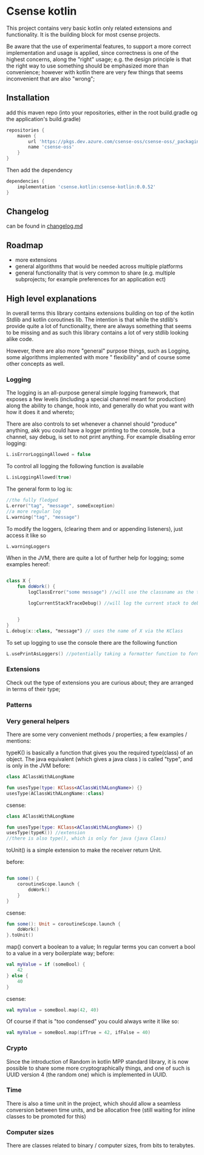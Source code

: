 # Csense kotlin

This project contains very basic kotlin only related extensions and functionality. It is the building block for most
csense projects.

Be aware that the use of experimental features, to support a more correct implementation and usage is applied, since
correctness is one of the highest concerns, along the "right" usage; e.g. the design principle is that the right way to
use something should be emphasized more than convenience; however with kotlin there are very few things that seems
inconvenient that are also "wrong";

## Installation

add this maven repo (into your repositories, either in the root build.gradle og the application's build.gradle)

```groovy
repositories {
    maven {
        url 'https://pkgs.dev.azure.com/csense-oss/csense-oss/_packaging/csense-oss/maven/v1'
        name 'csense-oss'
    }
}
```

Then add the dependency

```groovy
dependencies {
    implementation 'csense.kotlin:csense-kotlin:0.0.52'
}
```

## Changelog

can be found in [changelog.md](changelog.md)

## Roadmap

- more extensions
- general algorithms that would be needed across multiple platforms
- general functionality that is very common to share (e.g. multiple subprojects; for example preferences for an
  application ect)

## High level explanations

In overall terms this library contains extensions building on top of the kotlin Stdlib and kotlin coroutines lib. The
intention is that while the stdlib's provide quite a lot of functionality, there are always something that seems to be
missing and as such this library contains a lot of very stdlib looking alike code.

However, there are also more "general" purpose things, such as Logging, some algorithms implemented with more "
flexibility"
and of course some other concepts as well.

### Logging

The logging is an all-purpose general simple logging framework, that exposes a few levels (including a special channel
meant for production)
along the ability to change, hook into, and generally do what you want with how it does it and whereto;

There are also controls to set whenever a channel should "produce" anything, akk you could have a logger printing to the
console, but a channel, say debug, is set to not print anything. For example disabling error logging:

```kotlin
L.isErrorLoggingAllowed = false
```

To control all logging the following function is available

```kotlin
L.isLoggingAllowed(true)
```

The general form to log is:

````kotlin
//the fully fledged 
L.error("tag", "message", someException)
//a more regular log
L.warning("tag", "message")
````

To modify the loggers, (clearing them and or appending listeners), just access it like so

````kotlin
L.warningLoggers
````

When in the JVM, there are quite a lot of further help for logging; some examples hereof:

````kotlin

class X {
    fun doWork() {
        logClassError("some message") //will use the classname as the tag

        logCurrentStackTraceDebug() //will log the current stack to debug (the tag will be "stack") but can be changed


    }
}
L.debug(x::class, "message") // uses the name of X via the KClass 
````

To set up logging to use the console there are the following function

```kotlin
L.usePrintAsLoggers() //potentially taking a formatter function to format the logs.

```

### Extensions

Check out the type of extensions you are curious about; they are arranged in terms of their type;

### Patterns

### Very general helpers

There are some very convenient methods / properties; a few examples / mentions:

typeK() is basically a function that gives you the required type(class) of an object. The java equivalent  (which gives
a java class ) is called "type", and is only in the JVM before:

````kotlin
class AClassWithALongName

fun usesType(type: KClass<AClassWithALongName>) {}
usesType(AClassWithALongName::class)
````

csense:

````kotlin
class AClassWithALongName

fun usesType(type: KClass<AClassWithALongName>) {}
usesType(typeK()) //extension
//there is also type(), which is only for java (java Class)   
````

toUnit() is a simple extension to make the receiver return Unit.

before:

````kotlin

fun some() {
    coroutineScope.launch {
        doWork()
    }
}

````

csense:

````kotlin
fun some(): Unit = coroutineScope.launch {
    doWork()
}.toUnit()
````

map() convert a boolean to a value; In regular terms you can convert a bool to a value in a very boilerplate way;
before:

````kotlin
val myValue = if (someBool) {
    42
} else {
    40
}

````

csense:

````kotlin
val myValue = someBool.map(42, 40)
````

Of course if that is "too condensed" you could always write it like so:

````kotlin
val myValue = someBool.map(ifTrue = 42, ifFalse = 40)
````

### Crypto

Since the introduction of Random in kotlin MPP standard library, it is now possible to share some more cryptographically
things, and one of such is UUID version 4 (the random one)
which is implemented in UUID.

### Time

There is also a time unit in the project, which should allow a seamless conversion between time units, and be allocation
free (still waiting for inline classes to be promoted for this)

### Computer sizes

There are classes related to binary / computer sizes, from bits to terabytes.
